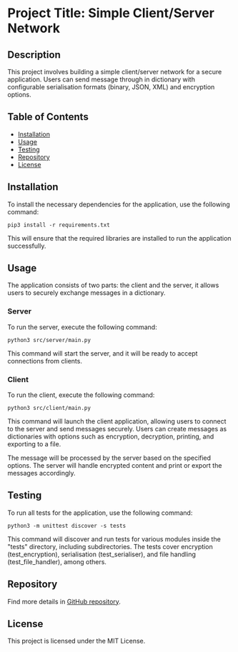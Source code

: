 # Project Title: Simple Client/Server Network

## Description

This project involves building a simple client/server network for a secure application. Users can send message through in dictionary with configurable serialisation formats (binary, JSON, XML) and encryption options.

## Table of Contents

- [Installation](#installation)
- [Usage](#usage)
- [Testing](#testing)
- [Repository](#repository)
- [License](#license)

## Installation

To install the necessary dependencies for the application, use the following command:


````
pip3 install -r requirements.txt
````

This will ensure that the required libraries are installed to run the application successfully.

## Usage

The application consists of two parts: the client and the server, it allows users to securely exchange messages in a dictionary.

### Server
To run the server, execute the following command:
````
python3 src/server/main.py
````
This command will start the server, and it will be ready to accept connections from clients.

### Client
To run the client, execute the following command:

````
python3 src/client/main.py
````

This command will launch the client application, allowing users to connect to the server and send messages securely. Users can create messages as dictionaries with options such as encryption, decryption, printing, and exporting to a file.

The message will be processed by the server based on the specified options. The server will handle encrypted content and print or export the messages accordingly.

## Testing

To run all tests for the application, use the following command:

````
python3 -m unittest discover -s tests
````

This command will discover and run tests for various modules inside the "tests" directory, including subdirectories. The tests cover encryption (test_encryption), serialisation (test_serialiser), and file handling (test_file_handler), among others.


## Repository

Find more details in  [GitHub repository](https://github.com/meelsaw/Final_assignment).


## License

This project is licensed under the MIT License. 


